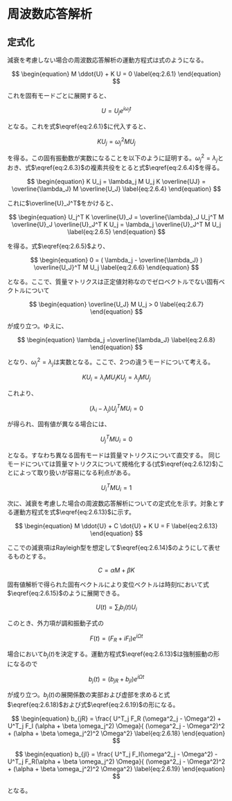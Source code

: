 <script type="text/x-mathjax-config">
MathJax.Hub.Config({
  tex2jax: {
    inlineMath: [['$','$'], ['\\(','\\)']],
    processEscapes: true
  },
  TeX: {
    equationNumbers: {
      autoNumber: "AMS"
    }
  },
  CommonHTML: { matchFontHeight: true },
  displayAlign: "center"
});
</script>
<script async src="https://cdn.mathjax.org/mathjax/latest/MathJax.js?config=TeX-AMS_CHTML"></script>

# 周波数応答解析

## 定式化

減衰を考慮しない場合の周波数応答解析の運動方程式は式のようになる。

$$
\begin{equation}
M \ddot{U} + K U = 0
\label{eq:2.6.1}
\end{equation}
$$

これを固有モードごとに展開すると、

$$
\begin{equation}
U = U_j e^{i \omega_j t}
\label{eq:2.6.2}
\end{equation}
$$

となる。これを式$\eqref{eq:2.6.1}$に代入すると、

$$
\begin{equation}
K U_j = \omega_j^2 M U_j
\label{eq:2.6.3}
\end{equation}
$$

を得る。この固有振動数が実数になることを以下のように証明する。$\omega_j^2 = \lambda_j$とおき、式$\eqref{eq:2.6.3}$の複素共役をとると式$\eqref{eq:2.6.4}$を得る。

$$
\begin{equation}
K U_j = \lambda_j M U_j
K \overline{UJ} = \overline{\lambda_J} M \overline{U_J}
\label{eq:2.6.4}
\end{equation}
$$

これに$\overline{U}_J^T$をかけると、

$$
\begin{equation}
U_j^T K \overline{U}_J = \overline{\lambda}_J
U_j^T M \overline{U}_J
\overline{U}_J^T K U_j = \lambda_j \overline{U}_J^T M U_j
\label{eq:2.6.5}
\end{equation}
$$

を得る。式$\eqref{eq:2.6.5}$より、

$$
\begin{equation}
0 = ( \lambda_j - \overline{\lambda_J} ) \overline{U_J}^T M U_j
\label{eq:2.6.6}
\end{equation}
$$

となる。ここで、質量マトリクスは正定値対称なのでゼロベクトルでない固有ベクトルについて

$$
\begin{equation}
\overline{U_J} M U_j > 0
\label{eq:2.6.7}
\end{equation}
$$

が成り立つ。ゆえに、

$$
\begin{equation}
\lambda_j =\overline{\lambda_J}
\label{eq:2.6.8}
\end{equation}
$$

となり、$\omega_j^2 = \lambda_j$は実数となる。ここで、2つの違うモードについて考える。

$$
\begin{equation}
K U_i = \lambda_i M U_i
K U_j = \lambda_j M U_j
\label{eq:2.6.9}
\end{equation}
$$

これより、

$$
\begin{equation}
( \lambda_i - \lambda_j ) U_j^T M U_i = 0
\label{eq:2.6.10}
\end{equation}
$$

が得られ、固有値が異なる場合には、

$$
\begin{equation}
U_j^T M U_i = 0
\label{eq:2.6.11}
\end{equation}
$$

となる。すなわち異なる固有モードは質量マトリクスについて直交する。
同じモードについては質量マトリクスについて規格化する(式$\eqref{eq:2.6.12}$)ことによって取り扱いが容易になる利点がある。

$$
\begin{equation}
U_i^T M U_i = 1
\label{eq:2.6.12}
\end{equation}
$$

次に、減衰を考慮した場合の周波数応答解析についての定式化を示す。対象とする運動方程式を式$\eqref{eq:2.6.13}$に示す。

$$
\begin{equation}
M \ddot{U} + C \dot{U} + K U = F
\label{eq:2.6.13}
\end{equation}
$$

ここでの減衰項はRayleigh型を想定して$\eqref{eq:2.6.14}$のようにして表せるものとする。

$$
\begin{equation}
C = \alpha M + \beta K
\label{eq:2.6.14}
\end{equation}
$$

固有値解析で得られた固有ベクトルにより変位ベクトルは時刻*t*において式$\eqref{eq:2.6.15}$のように展開できる。

$$
\begin{equation}
U(t) = \sum_i b_i(t) U_i
\label{eq:2.6.15}
\end{equation}
$$

このとき、外力項が調和振動子式の

$$
\begin{equation}
F(t) = ( F_R + i F_I )e^{i \Omega t}
\label{eq:2.6.16}
\end{equation}
$$

場合において$b_{j}(t)$を決定する。運動方程式$\eqref{eq:2.6.13}$は強制振動の形になるので

$$
\begin{equation}
b_j (t) = (b_{jR} + b_{jI}) e^{i \Omega t}
\label{eq:2.6.17}
\end{equation}
$$

が成り立つ。$b_{j}(t)$の展開係数の実部および虚部を求めると式$\eqref{eq:2.6.18}$および式$\eqref{eq:2.6.19}$の形になる。

$$
\begin{equation}
b_{jR} = \frac{ U^T_j F_R (\omega^2_j - \Omega^2) + U^T_j F_I (\alpha + \beta \omega_j^2) \Omega}{ (\omega^2_j - \Omega^2)^2 + (\alpha + \beta \omega_j^2)^2 \Omega^2}
\label{eq:2.6.18}
\end{equation}
$$

$$
\begin{equation}
b_{jI} = \frac{ U^T_j F_I(\omega^2_j - \Omega^2) - U^T_j F_R(\alpha + \beta \omega_j^2) \Omega}{ (\omega^2_j - \Omega^2)^2 + (\alpha + \beta \omega_j^2)^2 \Omega^2}
\label{eq:2.6.19}
\end{equation}
$$

となる。
